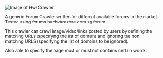 ![Image of HwzCrawler](https://i.imgur.com/V4xb0DN.png)

A generic Forum Crawler written for different available forums in the market. Tested using forums.hardwarezone.com.sg forum.

This crawler can crawl image/video/links posted by users by defining the matching URLs (specifying the list of domain) and ignoring the non matching URLS (specifying the list of domains to be ignored).

Also able to specify the page must or must not contains certain words.

